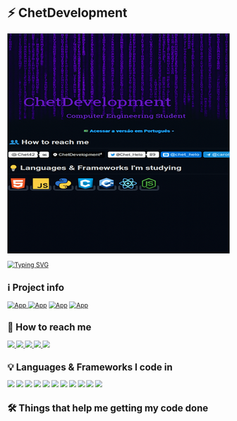 # ⚡️ ChetDevelopment


<p align="center">
  <img src="image.png" width="100%" height="500px" alt="ChetDevelopment Banner" />
</p>

[![Typing SVG](https://readme-typing-svg.demolab.com?font=Fira+Code&pause=1000&width=435&lines=I+am+a+Full+stack+Development.;Am+VICHET+KON+KHMER)](https://git.io/typing-svg)

## ℹ️ Project info
[![App](https://camo.githubusercontent.com/583839f811e3457c9f92ed85fa02cd1313b03f06beff5a4994f4d777fdac86b8/68747470733a2f2f696d672e736869656c64732e696f2f6769746875622f7265706f2d73697a652f4361726f6c34322f4361726f6c34323f636f6c6f723d313831373137266c6f676f3d676974687562267374796c653d666f722d7468652d6261646765266c6f676f436f6c6f723d313831373137) ]()
[![App](https://camo.githubusercontent.com/517340e74e44df11aa1ae09d7dc4c33e23cb5e7525e6a6da006da34a3283ab30/68747470733a2f2f696d672e736869656c64732e696f2f6769746875622f666f726b732f4361726f6c34322f4361726f6c34323f636f6c6f723d313831373137266c6f676f3d676974687562267374796c653d666f722d7468652d6261646765266c6f676f436f6c6f723d313831373137)]()
[![App](https://camo.githubusercontent.com/f3a794f24b3fd8a4855530631d447fa641bf5604a7541408b0ca986573cf8906/68747470733a2f2f696d672e736869656c64732e696f2f6769746875622f73746172732f4361726f6c34322f4361726f6c34323f636f6c6f723d313831373137266c6f676f3d676974687562267374796c653d666f722d7468652d6261646765266c6f676f436f6c6f723d313831373137)]()
[![App](https://camo.githubusercontent.com/4a8498fad29ddb3ec75522580834ad118b2e312455010c0f57c48253d10c3f31/68747470733a2f2f696d672e736869656c64732e696f2f6769746875622f6c6173742d636f6d6d69742f6361726f6c34322f6361726f6c34323f636f6c6f723d463035303332266c6f676f3d676974266c6f676f436f6c6f72267374796c653d666f722d7468652d6261646765)]()

## 👥 How to reach me

<p>
  <a href="https://github.com/ChetDevelopment">
    <img src="https://img.shields.io/badge/GitHub-@ChetDevelopment-333?style=for-the-badge&logo=github&logoColor=white" />
  </a><a href="https://chet2.dev">
    <img src="https://img.shields.io/badge/Website-/chet2-111?style=for-the-badge&logo=web&logoColor=white" />
  </a>
  <a href="https://linkedin.com/in/vichet">
    <img src="https://img.shields.io/badge/LinkedIn-/IN/vichet sat-0A66C2?style=for-the-badge&logo=linkedin&logoColor=white" />
  </a>
  <a href="https://x.com/vichet">
    <img src="https://img.shields.io/badge/X-@Vichetsat-000?style=for-the-badge&logo=twitter&logoColor=white" />
  </a>
  <a href="mailto:carol42.helo@gmail.com">
    <img src="https://img.shields.io/badge/Gmail-Vichetsat@gmail.com-EA4335?style=for-the-badge&logo=gmail&logoColor=white" />
  </a>
</p>

## 💡 Languages & Frameworks I code in
<img src="https://camo.githubusercontent.com/6647554cf19482c32acc6a6a3b8bd68b845fafabd474595e7e92dead3075c3ea/68747470733a2f2f63646e2e6a7364656c6976722e6e65742f67682f64657669636f6e732f64657669636f6e2f69636f6e732f68746d6c352f68746d6c352d6f726967696e616c2e737667" width="40" />
<img src="https://camo.githubusercontent.com/426c1121b29abc64a6b1af1e3aa3091abb38e39c87054720b765af1425c74e7f/68747470733a2f2f63646e2e6a7364656c6976722e6e65742f67682f64657669636f6e732f64657669636f6e2f69636f6e732f6a6176617363726970742f6a6176617363726970742d6f726967696e616c2e737667" width="40" />
<img src="https://camo.githubusercontent.com/d1652ce9d9e41d898ea03bd8772e8accb903947dc6bba2a410d76462f7d63d1b/68747470733a2f2f63646e2e6a7364656c6976722e6e65742f67682f64657669636f6e732f64657669636f6e2f69636f6e732f707974686f6e2f707974686f6e2d6f726967696e616c2e737667" width="40" />
<img src="https://camo.githubusercontent.com/4eaf7f26830ffa4bc4c4502a24e9be29fa2796208648a805e8f610da811aeb05/68747470733a2f2f63646e2e6a7364656c6976722e6e65742f67682f64657669636f6e732f64657669636f6e2f69636f6e732f637373332f637373332d6f726967696e616c2e737667" width="40" />
<img src="https://camo.githubusercontent.com/34a110ef06e3aeed9a1de60ce8099b45eedc5580e1f49cc490c1b28c896b264e/68747470733a2f2f63646e2e6a7364656c6976722e6e65742f67682f64657669636f6e732f64657669636f6e2f69636f6e732f632f632d6f726967696e616c2e737667" width="40" />
<img src="https://camo.githubusercontent.com/34b891c76d258e4b0ee593443e5cbc2506cdbb7d3cd6bc0e4beffa87a9c1611b/68747470733a2f2f63646e2e6a7364656c6976722e6e65742f67682f64657669636f6e732f64657669636f6e2f69636f6e732f72656163742f72656163742d6f726967696e616c2e737667" width="40" />
<img src="https://camo.githubusercontent.com/d21012299f2ccd4a7d73b13f896b0be91c9e71bb7f0b51f1cbfb783ed6b9f9b1/68747470733a2f2f63646e2e6a7364656c6976722e6e65742f67682f64657669636f6e732f64657669636f6e2f69636f6e732f6e6f64656a732f6e6f64656a732d6f726967696e616c2e737667" width="40" />
<img src="https://camo.githubusercontent.com/92ce1c051262bbe8c329848632e7ce3a5289de4c35182ae3d01ef1655f65c32b/68747470733a2f2f63646e2e6a7364656c6976722e6e65742f67682f64657669636f6e732f64657669636f6e2f69636f6e732f6e6578746a732f6e6578746a732d6f726967696e616c2e737667" width="40" />
<img src="https://camo.githubusercontent.com/0ea929590df93bba0994077b7c578d9917b27fc059a3c0330135f8b32f582ffe/68747470733a2f2f63646e2e6a7364656c6976722e6e65742f67682f64657669636f6e732f64657669636f6e2f69636f6e732f6d61726b646f776e2f6d61726b646f776e2d6f726967696e616c2e737667" width="50" />
<img src="https://cdn.jsdelivr.net/gh/devicons/devicon/icons/csharp/csharp-original.svg" width="40" />
<img src="https://cdn.jsdelivr.net/gh/devicons/devicon/icons/cplusplus/cplusplus-original.svg" width="40" />

## 🛠️ Things that help me getting my code done

